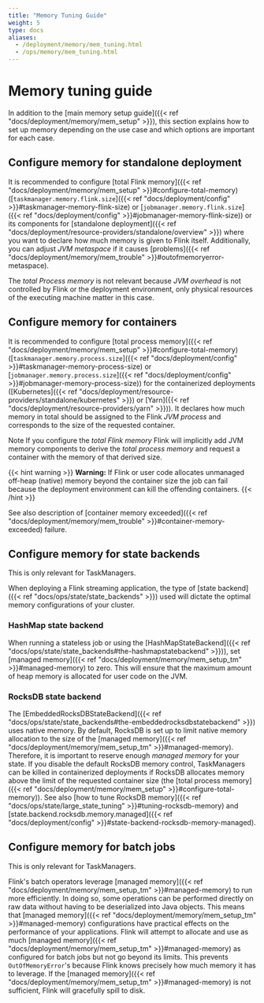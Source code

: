 ```yaml
---
title: "Memory Tuning Guide"
weight: 5
type: docs
aliases:
  - /deployment/memory/mem_tuning.html
  - /ops/memory/mem_tuning.html
---
```

<!--
Licensed to the Apache Software Foundation (ASF) under one
or more contributor license agreements.  See the NOTICE file
distributed with this work for additional information
regarding copyright ownership.  The ASF licenses this file
to you under the Apache License, Version 2.0 (the
"License"); you may not use this file except in compliance
with the License.  You may obtain a copy of the License at

  http://www.apache.org/licenses/LICENSE-2.0

Unless required by applicable law or agreed to in writing,
software distributed under the License is distributed on an
"AS IS" BASIS, WITHOUT WARRANTIES OR CONDITIONS OF ANY
KIND, either express or implied.  See the License for the
specific language governing permissions and limitations
under the License.
-->

# Memory tuning guide

In addition to the [main memory setup guide]({{< ref "docs/deployment/memory/mem_setup" >}}), this section explains how to set up memory
depending on the use case and which options are important for each case.

## Configure memory for standalone deployment

It is recommended to configure [total Flink memory]({{< ref "docs/deployment/memory/mem_setup" >}}#configure-total-memory)
([`taskmanager.memory.flink.size`]({{< ref "docs/deployment/config" >}}#taskmanager-memory-flink-size) or [`jobmanager.memory.flink.size`]({{< ref "docs/deployment/config" >}}#jobmanager-memory-flink-size))
or its components for [standalone deployment]({{< ref "docs/deployment/resource-providers/standalone/overview" >}}) where you want to declare how much memory
is given to Flink itself. Additionally, you can adjust *JVM metaspace* if it causes [problems]({{< ref "docs/deployment/memory/mem_trouble" >}}#outofmemoryerror-metaspace).

The *total Process memory* is not relevant because *JVM overhead* is not controlled by Flink or the deployment environment,
only physical resources of the executing machine matter in this case.

## Configure memory for containers

It is recommended to configure [total process memory]({{< ref "docs/deployment/memory/mem_setup" >}}#configure-total-memory)
([`taskmanager.memory.process.size`]({{< ref "docs/deployment/config" >}}#taskmanager-memory-process-size) or [`jobmanager.memory.process.size`]({{< ref "docs/deployment/config" >}}#jobmanager-memory-process-size))
for the containerized deployments ([Kubernetes]({{< ref "docs/deployment/resource-providers/standalone/kubernetes" >}}) or [Yarn]({{< ref "docs/deployment/resource-providers/yarn" >}})).
It declares how much memory in total should be assigned to the Flink *JVM process* and corresponds to the size of the requested container.

<span class="label label-info">Note</span> If you configure the *total Flink memory* Flink will implicitly add JVM memory components
to derive the *total process memory* and request a container with the memory of that derived size.

{{< hint warning >}}
**Warning:** If Flink or user code allocates unmanaged off-heap (native) memory beyond the container size
the job can fail because the deployment environment can kill the offending containers.
{{< /hint >}}

See also description of [container memory exceeded]({{< ref "docs/deployment/memory/mem_trouble" >}}#container-memory-exceeded) failure.

## Configure memory for state backends

This is only relevant for TaskManagers.

When deploying a Flink streaming application, the type of [state backend]({{< ref "docs/ops/state/state_backends" >}}) used
will dictate the optimal memory configurations of your cluster.

### HashMap state backend

When running a stateless job or using the [HashMapStateBackend]({{< ref "docs/ops/state/state_backends#the-hashmapstatebackend" >}})), set [managed memory]({{< ref "docs/deployment/memory/mem_setup_tm" >}}#managed-memory) to zero.
This will ensure that the maximum amount of heap memory is allocated for user code on the JVM.

### RocksDB state backend

The [EmbeddedRocksDBStateBackend]({{< ref "docs/ops/state/state_backends#the-embeddedrocksdbstatebackend" >}}) uses native memory. By default,
RocksDB is set up to limit native memory allocation to the size of the [managed memory]({{< ref "docs/deployment/memory/mem_setup_tm" >}}#managed-memory).
Therefore, it is important to reserve enough *managed memory* for your state. If you disable the default RocksDB memory control,
TaskManagers can be killed in containerized deployments if RocksDB allocates memory above the limit of the requested container size
(the [total process memory]({{< ref "docs/deployment/memory/mem_setup" >}}#configure-total-memory)).
See also [how to tune RocksDB memory]({{< ref "docs/ops/state/large_state_tuning" >}}#tuning-rocksdb-memory)
and [state.backend.rocksdb.memory.managed]({{< ref "docs/deployment/config" >}}#state-backend-rocksdb-memory-managed).

## Configure memory for batch jobs

This is only relevant for TaskManagers.

Flink's batch operators leverage [managed memory]({{< ref "docs/deployment/memory/mem_setup_tm" >}}#managed-memory) to run more efficiently.
In doing so, some operations can be performed directly on raw data without having to be deserialized into Java objects.
This means that [managed memory]({{< ref "docs/deployment/memory/mem_setup_tm" >}}#managed-memory) configurations have practical effects
on the performance of your applications. Flink will attempt to allocate and use as much [managed memory]({{< ref "docs/deployment/memory/mem_setup_tm" >}}#managed-memory)
as configured for batch jobs but not go beyond its limits. This prevents `OutOfMemoryError`'s because Flink knows precisely
how much memory it has to leverage. If the [managed memory]({{< ref "docs/deployment/memory/mem_setup_tm" >}}#managed-memory) is not sufficient,
Flink will gracefully spill to disk.
